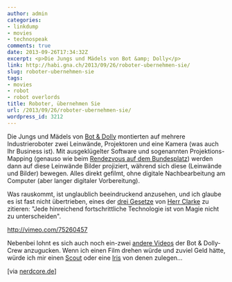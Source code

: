 ```yaml
---
author: admin
categories:
- linkdump
- movies
- technospeak
comments: true
date: 2013-09-26T17:34:32Z
excerpt: <p>Die Jungs und Mädels von Bot &amp; Dolly</p>
link: http://habi.gna.ch/2013/09/26/roboter-ubernehmen-sie/
slug: roboter-ubernehmen-sie
tags:
- movies
- robot
- robot overlords
title: Roboter, übernehmen Sie
url: /2013/09/26/roboter-ubernehmen-sie/
wordpress_id: 3212
---
```


Die Jungs und Mädels von [Bot & Dolly](http://www.botndolly.com) montierten auf mehrere Industrieroboter zwei Leinwände, Projektoren und eine Kamera (was auch Ihr Business ist).
Mit ausgeklügelter Software und sogenannten Projektions-Mapping (genauso wie beim [Rendezvous auf dem Bundesplatz](http://www.rendezvousbundesplatz.ch/)) werden dann auf diese Leinwände Bilder projiziert, während sich diese (Leinwände und Bilder) bewegen. Alles direkt gefilmt, ohne digitale Nachbearbeitung am Computer (aber langer digitaler Vorbereitung).

Was rauskommt, ist unglaublich beeindruckend anzusehen, und ich glaube es ist fast nicht übertrieben, eines der [drei Gesetze](http://de.wikipedia.org/wiki/Clarkesche_Gesetze) von [Herr Clarke](http://de.wikipedia.org/wiki/Arthur_C._Clarke) zu zitieren: "Jede hinreichend fortschrittliche Technologie ist von Magie nicht zu unterscheiden".

http://vimeo.com/75260457

Nebenbei lohnt es sich auch noch ein-zwei [andere Videos](http://www.botndolly.com/media) der Bot & Dolly-Crew anzugucken.
Wenn ich einen Film drehen würde und zuviel Geld hätte, würde ich mir einen [Scout](http://www.botndolly.com/introducing-scout) oder eine [Iris](http://www.botndolly.com/introducing-iris) von denen zulegen…

[via [nerdcore.de](http://www.crackajack.de/2013/09/24/gmunks-box-projection-mapping-on-objects-moved-by-industrial-robots/)]
